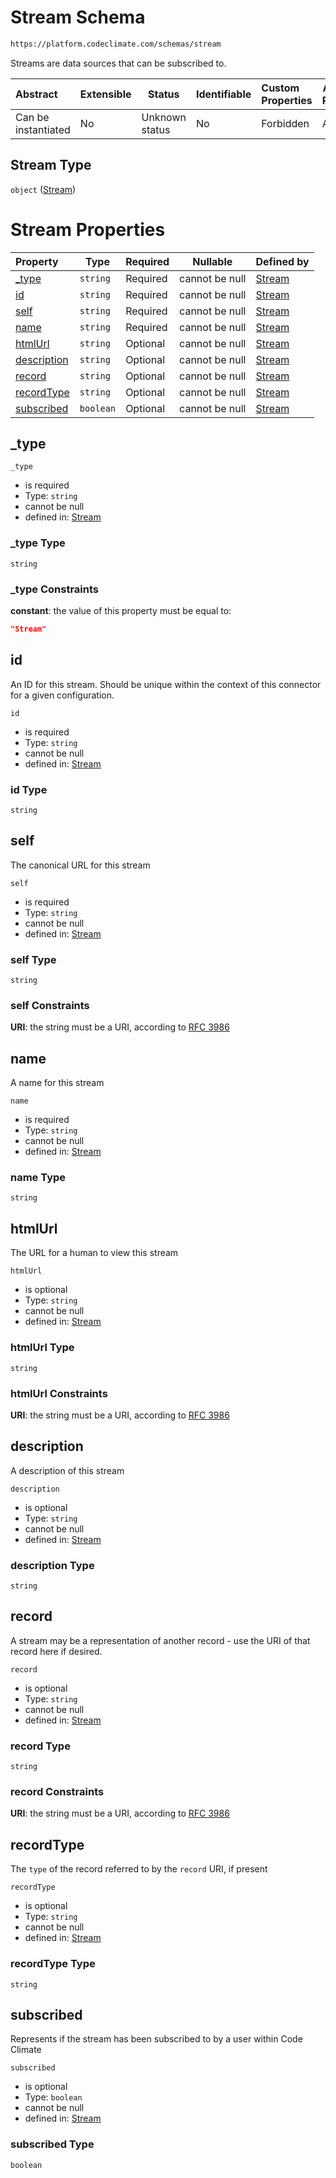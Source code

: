 # Stream Schema

```txt
https://platform.codeclimate.com/schemas/stream
```

Streams are data sources that can be subscribed to.


| Abstract            | Extensible | Status         | Identifiable | Custom Properties | Additional Properties | Access Restrictions | Defined In                                                                    |
| :------------------ | ---------- | -------------- | ------------ | :---------------- | --------------------- | ------------------- | ----------------------------------------------------------------------------- |
| Can be instantiated | No         | Unknown status | No           | Forbidden         | Allowed               | none                | [Stream.schema.json](../../schemas/Stream.schema.json "open original schema") |

## Stream Type

`object` ([Stream](stream.md))

# Stream Properties

| Property                    | Type      | Required | Nullable       | Defined by                                                                                                                |
| :-------------------------- | --------- | -------- | -------------- | :------------------------------------------------------------------------------------------------------------------------ |
| [\_type](#_type)            | `string`  | Required | cannot be null | [Stream](stream-properties-_type.md "https&#x3A;//platform.codeclimate.com/schemas/stream#/properties/\_type")            |
| [id](#id)                   | `string`  | Required | cannot be null | [Stream](stream-properties-id.md "https&#x3A;//platform.codeclimate.com/schemas/stream#/properties/id")                   |
| [self](#self)               | `string`  | Required | cannot be null | [Stream](stream-properties-self.md "https&#x3A;//platform.codeclimate.com/schemas/stream#/properties/self")               |
| [name](#name)               | `string`  | Required | cannot be null | [Stream](stream-properties-name.md "https&#x3A;//platform.codeclimate.com/schemas/stream#/properties/name")               |
| [htmlUrl](#htmlUrl)         | `string`  | Optional | cannot be null | [Stream](stream-properties-htmlurl.md "https&#x3A;//platform.codeclimate.com/schemas/stream#/properties/htmlUrl")         |
| [description](#description) | `string`  | Optional | cannot be null | [Stream](stream-properties-description.md "https&#x3A;//platform.codeclimate.com/schemas/stream#/properties/description") |
| [record](#record)           | `string`  | Optional | cannot be null | [Stream](stream-properties-record.md "https&#x3A;//platform.codeclimate.com/schemas/stream#/properties/record")           |
| [recordType](#recordType)   | `string`  | Optional | cannot be null | [Stream](stream-properties-recordtype.md "https&#x3A;//platform.codeclimate.com/schemas/stream#/properties/recordType")   |
| [subscribed](#subscribed)   | `boolean` | Optional | cannot be null | [Stream](stream-properties-subscribed.md "https&#x3A;//platform.codeclimate.com/schemas/stream#/properties/subscribed")   |

## \_type




`_type`

-   is required
-   Type: `string`
-   cannot be null
-   defined in: [Stream](stream-properties-_type.md "https&#x3A;//platform.codeclimate.com/schemas/stream#/properties/\_type")

### \_type Type

`string`

### \_type Constraints

**constant**: the value of this property must be equal to:

```json
"Stream"
```

## id

An ID for this stream. Should be unique within the context of this connector for a given configuration.


`id`

-   is required
-   Type: `string`
-   cannot be null
-   defined in: [Stream](stream-properties-id.md "https&#x3A;//platform.codeclimate.com/schemas/stream#/properties/id")

### id Type

`string`

## self

The canonical URL for this stream


`self`

-   is required
-   Type: `string`
-   cannot be null
-   defined in: [Stream](stream-properties-self.md "https&#x3A;//platform.codeclimate.com/schemas/stream#/properties/self")

### self Type

`string`

### self Constraints

**URI**: the string must be a URI, according to [RFC 3986](https://tools.ietf.org/html/rfc4291 "check the specification")

## name

A name for this stream


`name`

-   is required
-   Type: `string`
-   cannot be null
-   defined in: [Stream](stream-properties-name.md "https&#x3A;//platform.codeclimate.com/schemas/stream#/properties/name")

### name Type

`string`

## htmlUrl

The URL for a human to view this stream


`htmlUrl`

-   is optional
-   Type: `string`
-   cannot be null
-   defined in: [Stream](stream-properties-htmlurl.md "https&#x3A;//platform.codeclimate.com/schemas/stream#/properties/htmlUrl")

### htmlUrl Type

`string`

### htmlUrl Constraints

**URI**: the string must be a URI, according to [RFC 3986](https://tools.ietf.org/html/rfc4291 "check the specification")

## description

A description of this stream


`description`

-   is optional
-   Type: `string`
-   cannot be null
-   defined in: [Stream](stream-properties-description.md "https&#x3A;//platform.codeclimate.com/schemas/stream#/properties/description")

### description Type

`string`

## record

A stream may be a representation of another record - use the URI of that record here if desired.


`record`

-   is optional
-   Type: `string`
-   cannot be null
-   defined in: [Stream](stream-properties-record.md "https&#x3A;//platform.codeclimate.com/schemas/stream#/properties/record")

### record Type

`string`

### record Constraints

**URI**: the string must be a URI, according to [RFC 3986](https://tools.ietf.org/html/rfc4291 "check the specification")

## recordType

The `type` of the record referred to by the `record` URI, if present


`recordType`

-   is optional
-   Type: `string`
-   cannot be null
-   defined in: [Stream](stream-properties-recordtype.md "https&#x3A;//platform.codeclimate.com/schemas/stream#/properties/recordType")

### recordType Type

`string`

## subscribed

Represents if the stream has been subscribed to by a user within Code Climate


`subscribed`

-   is optional
-   Type: `boolean`
-   cannot be null
-   defined in: [Stream](stream-properties-subscribed.md "https&#x3A;//platform.codeclimate.com/schemas/stream#/properties/subscribed")

### subscribed Type

`boolean`
